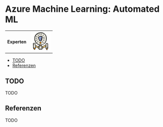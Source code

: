 # Azure Machine Learning: Automated ML

|              |                                  |
| ------------ | -------------------------------- |
| **Experten** | ![Experten](../../images/expert.png) |

- [TODO](#todo)
- [Referenzen](#referenzen)

## TODO

TODO

## Referenzen

TODO
